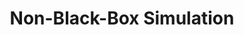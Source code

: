 ---
layout: page
title: Non-Black-Box Simulation
redirect: /assets/pdf/Non-Black-Box_Simulation.pdf
contents: 
    - Course project of <i>Fundamentals of Cryptography</i>.
    - A review for the paper <a href = "https://www.boazbarak.org/Papers/nonbb.pdf"><i>How to Go Beyond the Black-Box Simulation Barrier</i></a>.
    - Learned how to take advantage of knowing the malicious verifier's code.
    - Gained a better understanding of Zero-Knowledge Proof.
importance: 1
category: course
---